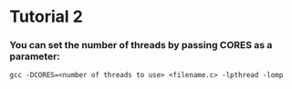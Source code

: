 # Tutorial 2

### You can set the number of threads by passing CORES as a parameter:</br>
`gcc -DCORES=<number of threads to use> <filename.c> -lpthread -lomp`</br>